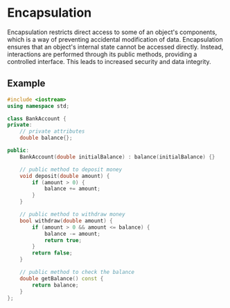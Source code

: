 # Encapsulation

Encapsulation restricts direct access to some of an object's components, which is a way of preventing accidental modification of data. Encapsulation ensures that an object's internal state cannot be accessed directly. Instead, interactions are performed through its public methods, providing a controlled interface. This leads to increased security and data integrity.

## Example
```cpp
#include <iostream>
using namespace std;

class BankAccount {
private:
    // private attributes
    double balance{};

public:
    BankAccount(double initialBalance) : balance(initialBalance) {}

    // public method to deposit money
    void deposit(double amount) {
        if (amount > 0) {
            balance += amount;
        }
    }

    // public method to withdraw money
    bool withdraw(double amount) {
        if (amount > 0 && amount <= balance) {
            balance -= amount;
            return true;
        }
        return false;
    }

    // public method to check the balance
    double getBalance() const {
        return balance;
    }
};
```
